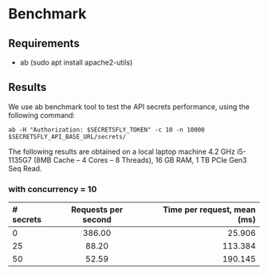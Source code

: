 # Benchmark

## Requirements

- ab (sudo apt install apache2-utils)

## Results

We use ab benchmark tool to test the API secrets performance, using the following command:

`ab -H "Authorization: $SECRETSFLY_TOKEN" -c 10 -n 10000 $SECRETSFLY_API_BASE_URL/secrets/`

The following results are obtained on a local laptop machine 4.2 GHz i5-1135G7 (8MB Cache – 4 Cores – 8 Threads), 16 GB RAM, 1 TB PCIe Gen3 Seq Read.

### with concurrency = 10

| # secrets | Requests per second | Time per request, mean (ms) |
|:----------|:-------------------:|----------------------------:|
| 0         |       386.00        |                      25.906 |
| 25        |        88.20        |                     113.384 |
| 50        |        52.59        |                     190.145 |
